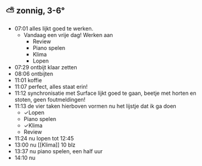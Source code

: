 ##  ⛅ zonnig, 3-6°
- 07:01 alles lijkt goed te werken.
	- Vandaag een vrije dag! Werken aan
		- Review
		- Piano spelen
		- Klima
		- Lopen
- 07:29 ontbijt klaar zetten
- 08:06 ontbijten
- 11:01 koffie
- 11:07 perfect, alles staat erin!
- 11:12 synchronisatie met Surface lijkt goed te gaan, beetje met horten en stoten, geen foutmeldingen!
- 11:13 de vier taken hierboven vormen nu het lijstje dat ik ga doen
	- ✓Lopen
	- Piano spelen
	- ✓Klima
	- Review
- 11:24 nu lopen tot 12:45
- 13:00 nu [[Klima]] 10 blz
- 13:37 nu piano spelen, een half uur
- 14:10 nu